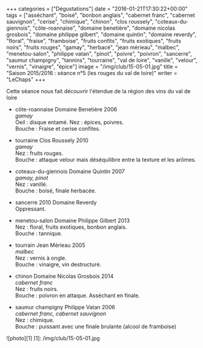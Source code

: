 +++
categories = ["Dégustations"]
date = "2016-01-21T17:30:22+00:00"
tags = ["asséchant", "boisé", "bonbon anglais", "cabernet franc", "cabernet sauvignon", "cerise", "chimique", "chinon", "clos roussely", "coteaux-du-giennois", "côte-roannaise", "domaine benetière", "domaine nicolas grosbois", "domaine philippe gilbert", "domaine quintin", "domaine reverdy", "floral", "fraise", "framboise", "fruits confits", "fruits exotiques", "fruits noirs", "fruits rouges", "gamay", "herbacé", "jean mérieau", "malbec", "menetou-salon", "philippe vatan", "pinot", "poivre", "poivron", "sancerre", "saumur champigny", "tannins", "tourraine", "val de loire", "vanille", "velour", "vernis", "vinaigre", "épice"] 
image = "/img/club/15-05-01.jpg"
title = "Saison 2015/2016 : séance n°5 (les rouges du val de loire)"
writer = "LeChaps"
+++

Cette séance nous fait découvrir l'étendue de la région des vins du val de loire

* côte-roannaise Domaine Benetière 2006 <i class="fa fa-plus-circle"></i>  
_gamay_  
Oeil : disque entamé.
Nez : épices, poivres.  
Bouche : Fraise et cerise confites.

* tourraine Clos Roussely 2010  
_gamay_  
Nez : fruits rouges.  
Bouche : attaque velour mais déséquilibre entre la texture et les arômes.

* coteaux-du-giennois Domaine Quintin 2007  
_gamay, pinot_  
Nez : vanillé.  
Bouche : boisé, finale herbacée.

* sancerre 2010 Domaine Reverdy  
Oppressant.  

* menetou-salon Domaine Philippe Gilbert 2013  
Nez : floral, fruits exotiques, bonbon anglais.  
Bouche : tannique.

* tourrain Jean Mérieau 2005 <i class="fa fa-minus-circle"></i> <i class="fa fa-minus-circle"></i>  
_malbec_  
Nez : vernis à ongle.  
Bouche : vinaigre, vin destructuré.

* chinon Domaine Nicolas Grosbois 2014  
_cabernet franc_  
Nez : fruits noirs.  
Bouche : poivron en attaque. Asséchant en finale.

* saumur champigny Philippe Vatan 2006  
_cabernet franc, cabernet sauvignon_  
Nez : chimique.  
Bouche : puissant avec une finale brulante (alcool de framboise)

![photo][1]
[1]: /img/club/15-05-01.jpg
